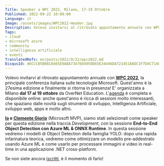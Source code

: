 ```yaml
---
Title: Speaker a WPC 2022, Milano, 17-19 Ottobre
Published: 2022-09-22 10:00:00
Language: it
Image: /assets/images/WPC2022-Header.jpg
Description: Volevo invitarvi al ritrovato appuntamento annuale con WPC 2022, la principale conferenza italiana sulle tecnologie Microsoft. Quest'anno è la 27esima edizione e si torna in presenza! E' organizzata a Milano dal 17 al 19 ottobre da OverNet Education. Anche quest'anno l'evento è ricco di sessioni molto interessanti, che spaziano dalle novità sugli strumenti di sviluppo, Intelligenza Artificiale, sviluppo web, apps e molto altro. Insieme a Clemente Giorio, presenteremo una sessione sul riconoscimento di oggetti in immagini e video, usando ML.NET e Azure ML.
Tags:
- cloud
- microsoft azure
- community
- intelligenza artificiale
- eventi
TranslatedRefs: en/posts/2022/9/22/wpc2022.md
DisqusId: 46CCC85B66C8465E9ABA7347604958D65E34446DA7214518ADC1F7D4C7148C33
---
```

Volevo invitarvi al ritrovato appuntamento annuale con **<a href="https://www.wpc2022.it/" target="_blank">WPC 2022</a>**, la principale conferenza italiana sulle tecnologie Microsoft. Quest'anno &egrave; la 27esima edizione e finalmente si ritorna in presenza! E' organizzata a Milano **dal 17 al 19 ottobre** da OverNet Education. L'<a href="https://www.wpc2022.it/#scopri-wpc" target="_blank">agenda</a> &egrave; completa e disponibile online: anche quest'anno &egrave; ricca di sessioni molto interessanti, che spaziano dalle novit&agrave; sugli strumenti di sviluppo, Intelligenza Artificiale, sviluppo web, apps e molto altro.

**[Io](https://www.linkedin.com/in/gianni-rosa-gallina-b206a821/) e [Clemente Giorio](https://www.linkedin.com/in/clemente-giorio-03a61811/)** (Microsoft MVP), siamo stati selezionati come speaker per questa edizione nella traccia *Development*, con la sessione **End-to-End Object Detection con Azure ML & ONNX Runtime**. In questa sessione vedremo i modelli di Object Detection della famiglia YOLO: dopo una rapida infarinatura teorica, vedremo come ottimizzare un modello pre-addestrato usando Azure ML e come usarlo per processare immagini e video in real-time in una applicazione .NET cross-platform.

Se non siete ancora <a href="https://www.eventbrite.it/e/biglietti-wpc-2022-345543137827" target="_blank">iscritti</a>, è il momento di farlo!
